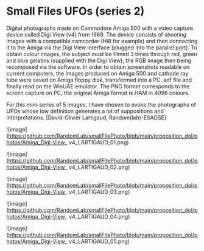 # Small Files UFOs (series 2)

Digital photographs made on Commodore Amiga 500 with a video capture device called Digi View (v4) from 1989. The device consists of shooting images with a compatible camcorder (Hi8 for example) and then connecting it to the Amiga via the Digi View interface (plugged into the parallel port).
To obtain colour images, the subject must be filmed 3 times through red, green and blue gelatins (supplied with the Digi View), the RGB image then being recomposed via the software.
In order to obtain screenshots readable on current computers, the images produced on Amiga 500 and cathode ray tube were saved on Amiga floppy disk, transformed into a PC .adf file and finally read on the WinUAE emulator. The PNG format corresponds to the screen capture on PC, the original Amiga format is HAM in 4096 colours.

For this mini-series of 5 images, I have chosen to evoke the photographs of UFOs whose low definition generates a lot of suppositions and interpretations. [David-Olivier Lartigaud, Random(lab)-ESADSE]


![image](https://github.com/RandomLab/smallFilePhoto/blob/main/proposition_dol/photos/Amiga_Digi-View_ v4_LARTIGAUD_01.png)

![image](https://github.com/RandomLab/smallFilePhoto/blob/main/proposition_dol/photos/Amiga_Digi-View_ v4_LARTIGAUD_02.png)

![image](https://github.com/RandomLab/smallFilePhoto/blob/main/proposition_dol/photos/Amiga_Digi-View_ v4_LARTIGAUD_03.png)

![image](https://github.com/RandomLab/smallFilePhoto/blob/main/proposition_dol/photos/Amiga_Digi-View_ v4_LARTIGAUD_04.png)

![image](https://github.com/RandomLab/smallFilePhoto/blob/main/proposition_dol/photos/Amiga_Digi-View_ v4_LARTIGAUD_05.png)
